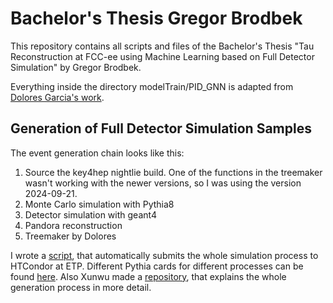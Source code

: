 # Bachelor's Thesis Gregor Brodbek

This repository contains all scripts and files of the Bachelor's Thesis "Tau Reconstruction at FCC-ee using Machine Learning based on Full Detector Simulation" by Gregor Brodbek.

Everything inside the directory modelTrain/PID_GNN is adapted from [Dolores Garcia's work](https://github.com/doloresgarcia/PID_GNN).


## Generation of Full Detector Simulation Samples

The event generation chain looks like this:

1) Source the key4hep nightlie build. One of the functions in the treemaker wasn't working with the newer versions, so I was using the version 2024-09-21.
2) Monte Carlo simulation with Pythia8
3) Detector simulation with geant4
4) Pandora reconstruction
5) Treemaker by Dolores

I wrote a [script](./files_for_generation_chain/condorSubmission/submitFullsim.sh), that automatically submits the whole simulation process to HTCondor at ETP. Different Pythia cards for different processes can be found [here](./files_for_generation_chain/Zcards). Also Xunwu made a [repository](https://github.com/zuoxunwu/FullSim_TauID), that explains the whole generation process in more detail.
